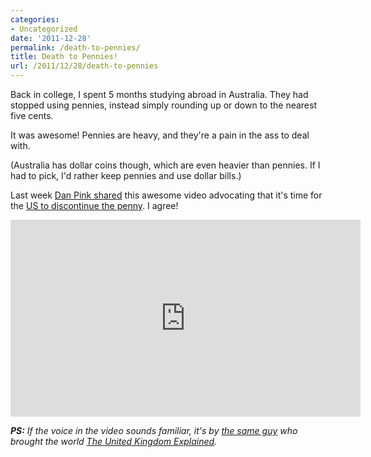 ```yaml
---
categories:
- Uncategorized
date: '2011-12-28'
permalink: /death-to-pennies/
title: Death to Pennies!
url: /2011/12/28/death-to-pennies
---
```


Back in college, I spent 5 months studying abroad in Australia. They had stopped using pennies, instead simply rounding up or down to the nearest five cents.

It was awesome! Pennies are heavy, and they're a pain in the ass to deal with.

(Australia has dollar coins though, which are even heavier than pennies. If I had to pick, I'd rather keep pennies and use dollar bills.)

Last week <a href="http://www.danpink.com/archives/2011/12/death-to-pennies">Dan Pink shared</a> this awesome video advocating that it's time for the <a href="https://www.youtube.com/watch?v=y5UT04p5f7U">US to discontinue the penny</a>. I agree!

<iframe class="alignc" width="560" height="315" src="https://www.youtube.com/embed/y5UT04p5f7U?rel=0" frameborder="0" allowfullscreen></iframe>

<em><strong>PS:</strong> If the voice in the video sounds familiar, it's by <a href="http://blog.cgpgrey.com/">the same guy</a> who brought the world <a href="https://gomakethings.com/the-united-kingdom-explained/">The United Kingdom Explained</a>.</em>